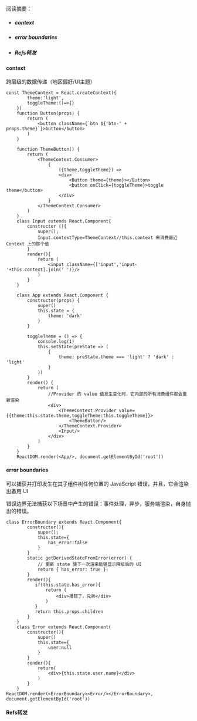 阅读摘要：

* ##### context
* ##### error boundaries
* ##### Refs转发

#### context

跨层级的数据传递（地区偏好/UI主题）

    const ThemeContext = React.createContext({
            theme:'light',
            toggleTheme:()=>{}
        })
        function Button(props) {
            return (
                <button className={`btn ${'btn-' + props.theme}`}>button</button>
            )
        }

        function ThemeButton() {
            return (
                <ThemeContext.Consumer>
                    {
                        ({theme,toggleTheme}) =>
                        <div>
                            <Button theme={theme}></Button>
                            <button onClick={toggleTheme}>toggle theme</button>
                        </div>
                    }
                </ThemeContext.Consumer>
            )
        }
        class Input extends React.Component{
            constructor (){
                super();
                Input.contextType=ThemeContext//this.context 来消费最近 Context 上的那个值
            }
            render(){
                return (
                    <input className={['input','input-'+this.context].join(' ')}/>
                )
            }
        }

        class App extends React.Component {
            constructor(props) {
                super()
                this.state = {
                    theme: 'dark'
                }
            }

            toggleTheme = () => {
                console.log(1)
                this.setState(preState => (
                    {
                        theme: preState.theme === 'light' ? 'dark' : 'light'
                    }
                ))
            }
            render() {
                return (
                    //Provider 的 value 值发生变化时，它内部的所有消费组件都会重新渲染
                    <div>
                        <ThemeContext.Provider value={{theme:this.state.theme,toggleTheme:this.toggleTheme}}>
                            <ThemeButton/>
                        </ThemeContext.Provider>
                        <Input/>
                    </div>
                )
            }
        }
        ReactDOM.render(<App/>, document.getElementById('root'))

#### error boundaries

可以捕获并打印发生在其子组件树任何位置的 JavaScript 错误，并且，它会渲染出备用 UI

错误边界无法捕获以下场景中产生的错误：事件处理，异步，服务端渲染，自身抛出的错误。

```
class ErrorBoundary extends React.Component{
        constructor(){
            super();
            this.state={
                has_error:false
            }
        }
        static getDerivedStateFromError(error) {
            // 更新 state 使下一次渲染能够显示降级后的 UI
            return { has_error: true };
        }
        render(){
           if(this.state.has_error){
               return (
                   <div>报错了，兄弟</div>
               )
           }
           return this.props.children
        }
    }
    class Error extends React.Component{
        constructor(){
            super()
            this.state={
                user:null
            }
        }
        render(){
            return(
                <div>{this.state.user.name}</div>
            )
        }
    }
ReactDOM.render(<ErrorBoundary><Error/></ErrorBoundary>, document.getElementById('root'))
```

#### Refs转发





